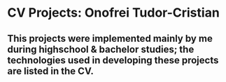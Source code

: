 # CV Projects: Onofrei Tudor-Cristian
## This projects were implemented mainly by me during highschool & bachelor studies; the technologies used in developing these projects are listed in the CV. 